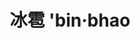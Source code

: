 ---
layout: post
title: 冰雹 'bin·bhao 
tags:
pinyin: 
  - binbhao #上海话拼音。无需标注阴平，无需因变调留空格。 
  - bingbao #汉语拼音。无需标注普通话四声。
keyword: 
---